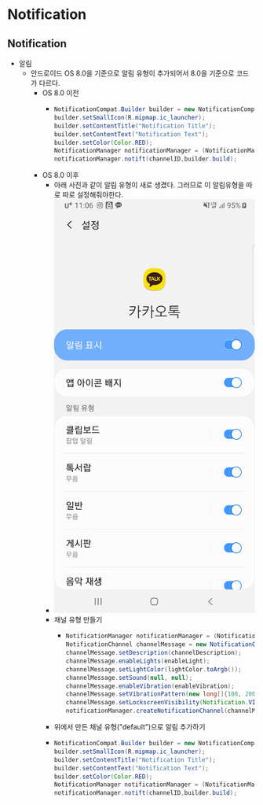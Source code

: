 Notification
===

Notification
---
* 알림
  * 안드로이드 OS 8.0을 기준으로 알림 유형이 추가되어서 8.0을 기준으로 코드가 다르다.
    * OS 8.0 이전
      * ```java
        NotificationCompat.Builder builder = new NotificationCompat.Builder(context);
        builder.setSmallIcon(R.mipmap.ic_launcher);
        builder.setContentTitle("Notification Title");
        builder.setContentText("Notification Text");
        builder.setColor(Color.RED);
        NotificationManager notificationManager = (NotificationManager) this.getSystemService(Context.NOTIFICATION_SERVICE);
        notificationManager.notift(channelID,builder.build);
    * OS 8.0 이후
      * 아래 사진과 같이 알림 유형이 새로 생겼다. 그러므로 이 알림유형을 따로 따로 설정해줘야한다.
      * ![kakaotalk](/img/Notification_Channel.png)
      * 채널 유형 만들기
        * ```java
          NotificationManager notificationManager = (NotificationManager) getSystemService(Context.NOTIFICATION_SERVICE);
          NotificationChannel channelMessage = new NotificationChannel(channelID, "default", android.app.NotificationManager.IMPORTANCE_DEFAULT); // 채널 아이디, 채널 이름, 채널 중요도 설정
          channelMessage.setDescription(channelDescription);
          channelMessage.enableLights(enableLight);
          channelMessage.setLightColor(lightColor.toArgb());
          channelMessage.setSound(null, null);
          channelMessage.enableVibration(enableVibration);
          channelMessage.setVibrationPattern(new long[]{100, 200, 100, 200});
          channelMessage.setLockscreenVisibility(Notification.VISIBILITY_PRIVATE);
          notificationManager.createNotificationChannel(channelMessage);
      * 위에서 만든 채널 유형("default")으로 알림 추가하기
      * ```java
        NotificationCompat.Builder builder = new NotificationCompat.Builder(context, "default); // + 채널유형 (채널유형은 위에처럼 관리하여서 내가 보내고싶은 채널유형으로 보내기)
        builder.setSmallIcon(R.mipmap.ic_launcher);
        builder.setContentTitle("Notification Title");
        builder.setContentText("Notification Text");
        builder.setColor(Color.RED);
        NotificationManager notificationManager = (NotificationManager) this.getSystemService(Context.NOTIFICATION_SERVICE);
        notificationManager.notift(channelID,builder.build);
